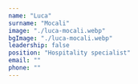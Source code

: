 ```yaml
---
name: "Luca"
surname: "Mocali"
image: "./luca-mocali.webp"
bgImage: "./luca-mocali.webp"
leadership: false
position: "Hospitality specialist"
email: ""
phone: ""
---
```

